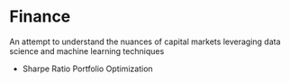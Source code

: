 # Finance
An attempt to understand the nuances of capital markets leveraging data science and machine learning techniques

  - Sharpe Ratio Portfolio Optimization

